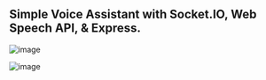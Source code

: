 ## Simple Voice Assistant with Socket.IO, Web Speech API, & Express.

![image](https://user-images.githubusercontent.com/56918464/207312343-2e6470ab-bd6c-46cc-8535-8b5f5ce4fbb8.png)

![image](https://user-images.githubusercontent.com/56918464/207312443-aba06948-c6e3-4e08-857c-7136e82a0341.png)
